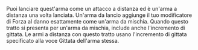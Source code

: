 Puoi lanciare quest'arma come un attacco a distanza ed è un'arma a distanza una
volta lanciata. Un'arma da lancio aggiunge il tuo modificatore di Forza al danno
esattamente come un'arma da mischia. Quando questo tratto si presenta per
un'arma da mischia, include anche l'incremento di gittata. Le armi a distanza
con questo tratto usano l'incremento di gittata specificato alla voce Gittata
dell'arma stessa.
